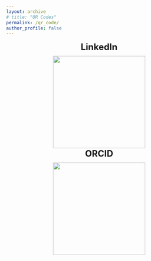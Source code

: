 ```yaml
---
layout: archive
# title: "QR Codes"
permalink: /qr_code/
author_profile: false
---
```


<div style="text-align: center;">
    <div style="display: inline-block;vertical-align: top; margin-right: 100px; margin-left:100px; text-align: center;">
        <b style="font-size: 24px;">LinkedIn</b><br>
        <img src="{{ site.url }}/images/linkedin_qr_code_croped.jpeg" width="250" height="250" style="margin-top: 10px;"/>
    </div>
    <div style="display: inline-block;vertical-align: top; text-align: center;">
        <b style="font-size: 24px;">ORCID</b><br>
        <img src="{{ site.url }}/images/ORCID.png" width="250" height="250" style="margin-top: 10px;"/>
    </div>
</div>

<style>
    @media (max-width: 768px) {
        div[style*="flex"] {
            flex-direction: column;
            gap: 20px;
        }
    }
</style>